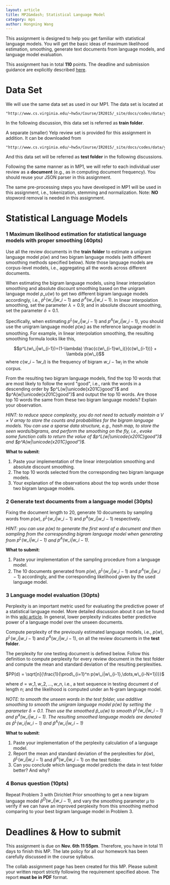 ```yaml
---
layout: article     
title: MP2&mdash; Statistical Language Model                   
category: mps    
author: Hongning Wang 
---
```


This assignment is designed to help you get familiar with statistical language models. You will get the basic ideas of maximum likelihood estimation, smoothing, generate text documents from language models, and language model evaluation. 

This assignment has in total **110** points. The deadline and submission guidance are explicitly described [here](#time).

# Data Set

We will use the same data set as used in our MP1. The data set is located at 

	"http://www.cs.virginia.edu/~hw5x/Course/IR2015/_site/docs/codes/data/yelp.zip" 

In the following discussion, this data set is referred as **train folder**. 

A separate (smaller) Yelp review set is provided for this assignment in addition. It can be downloaded from 

	"http://www.cs.virginia.edu/~hw5x/Course/IR2015/_site/docs/codes/data/yelp_test.zip" 

And this data set will be referred as **test folder** in the following discussions.

Following the same manner as in MP1, we will refer to each individual user review as a **document** (e.g., as in computing document frequency). You should reuse your JSON parser in this assignment.

The same pre-processing steps you have developed in MP1 will be used in this assignment, i.e., tokenization, stemming and normalization. Note: **NO** stopword removal is needed in this assignment. 

# Statistical Language Models

### 1 Maximum likelihood estimation for statistical language models with proper smoothing (40pts)

Use all the review documents in the **train folder** to estimate a unigram language model $p(w)$ and two bigram language models (with different smoothing methods specified below). Note those language models are corpus-level models, i.e., aggregating all the words across different documents.

When estimating the bigram language models, using linear interpolation smoothing and absolute discount smoothing based on the unigram language model $p\_u(w)$ to get two different bigram language models accordingly, i.e., $p^L(w\_i|w\_{i-1})$ and $p^A(w\_i|w\_{i-1})$. In linear interpolation smoothing, set the parameter $\lambda=0.9$; and in absolute discount smoothing, set the parameter $\delta=0.1$.

Specifically, when estimating $p^L(w\_i|w\_{i-1})$ and $p^A(w\_i|w\_{i-1})$, you should use the unigram language model $p(w_i)$ as the reference language model in smoothing. For example, in linear interpolation smoothing, the resulting smoothing formula looks like this,

$$p^L(w\_i|w\_{i-1})=(1-\lambda) \frac{c(w\_{i-1}w\_i)}{c(w\_{i-1})} + \lambda p(w\_i)$$ 
where $c(w\_{i-1}w\_i)$ is the frequency of bigram $w\_{i-1}w_i$ in the whole corpus.

From the resulting two bigram language models, find the top 10 words that are most likely to follow the word "good", i.e., rank the words in a descending order by $p^L(w|\unicode{x201C}good")$ and $p^A(w|\unicode{x201C}good")$ and output the top 10 words. Are those top 10 words the same from these two bigram language models? Explain your observation.

*HINT: to reduce space complexity, you do not need to actually maintain a $V\times V$ array to store the counts and probabilities for the bigram language models. You can use a sparse data structure, e.g., hash map, to store the seen words/bigrams, and perform the smoothing on the fly, i.e., evoke some function calls to return the value of $p^L(w|\unicode{x201C}good")$ and $p^A(w|\unicode{x201C}good")$.* 

**What to submit**:

1. Paste your implementation of the linear interpolation smoothing and absolute discount smoothing.
2. The top 10 words selected from the corresponding two bigram language models.
3. Your explanation of the observations about the top words under those two bigram language models.

### 2 Generate text documents from a language model (30pts)

Fixing the document length to 20, generate 10 documents by sampling words from $p(w)$, $p^L(w\_i|w\_{i-1})$ and $p^A(w\_i|w\_{i-1})$ respectively.

*HINT: you can use $p(w)$ to generate the first word of a document and then sampling from the corresponding bigram language model when generating from $p^L(w\_i|w\_{i-1})$ and $p^A(w\_i|w\_{i-1})$.* 

**What to submit**:

1. Paste your implementation of the sampling procedure from a language model.
2. The 10 documents generated from $p(w)$, $p^L(w\_i|w\_{i-1})$ and $p^A(w\_i|w\_{i-1})$ accordingly, and the corresponding likelihood given by the used language model.

### 3 Language model evaluation (30pts)

Perplexity is an important metric used for evaluating the predictive power of a statistical language model. More detailed discussion about it can be found in this [wiki article](https://en.wikipedia.org/wiki/Perplexity). In general, lower perplexity indicates better predictive power of a language model over the unseen documents. 

Compute perplexity of the previously estimated language models, i.e., $p(w)$, $p^L(w\_i|w\_{i-1})$ and $p^A(w\_i|w\_{i-1})$, on all the review documents in the **test folder**.

The perplexity for one testing document is defined below. Follow this definition to compute perplexity for every review document in the test folder and compute the mean and standard deviation of the  resulting perplexities.

$PP(d) = \sqrt[n]{\frac{1}{\prod\_{i=1}^n p(w\_i|w\_{i-1},\dots,w\_{i-N+1})}}$

where $d=w\_1,w\_2,\dots,w\_n$, i.e., a text sequence in testing document $d$ of length $n$; and the likelihood is computed under an N-gram language model.

*NOTE: to smooth the unseen words in the test folder, use additive smoothing to smooth the unigram language model $p(w)$ by setting the parameter $\delta=0.1$. Then use the smoothed $\hat p\_u(w)$ to smooth $p^L(w\_i|w\_{i-1})$ and $p^A(w\_i|w\_{i-1})$. The resulting smoothed language models are denoted as $\hat p^L(w\_i|w\_{i-1})$ and $\hat p^A(w\_i|w\_{i-1})$*

**What to submit**:

1. Paste your implementation of the perplexity calculation of a language model.
2. Report the mean and standard deviation of the perplexities for $\hat p(w)$, $\hat p^L(w\_i|w\_{i-1})$ and $\hat p^A(w\_i|w\_{i-1})$ on the test folder.     
3. Can you conclude which language model predicts the data in test folder better? And why?

### 4 Bonus question (10pts)

Repeat Problem 3 with Dirichlet Prior smoothing to get a new bigram language model $\hat p^D(w\_i|w\_{i-1})$, and vary the smoothing parameter $\mu$ to verify if we can have an improved perplexity from this smoothing method comparing to your best bigram language model in Problem 3.

# <a name="time"></a>Deadlines & How to submit

This assignment is due on **Nov. 6th 11:55pm**. Therefore, you have in total 11 days to finish this MP. The late policy for all our homework has been carefully discussed in the course syllabus.

The collab assignment page has been created for this MP. Please submit your written report strictly following the requirement specified above. The report **must be in PDF** format.  
